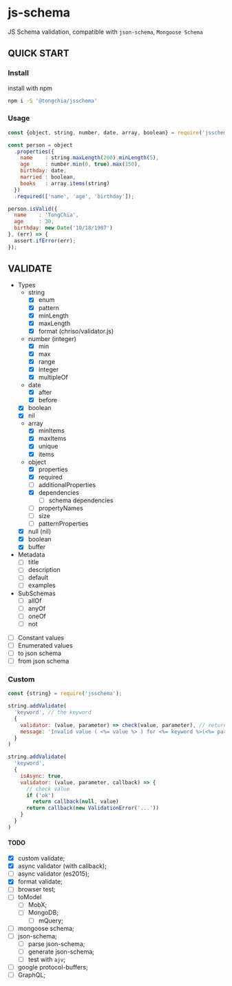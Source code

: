 js-schema
=========
JS Schema validation, compatible with `json-schema`, `Mongoose Schema`

QUICK START
-----------

### Install
install with npm
```bash
npm i -S '@tongchia/jsschema'
```

### Usage
```js
const {object, string, number, date, array, boolean} = require('jsschema');

const person = object
  .properties({
    name    : string.maxLength(200).minLength(5),
    age     : number.min(0, true).max(150),
    birthday: date,
    married : boolean,
    books   : array.items(string)
  })
  .required(['name', 'age', 'birthday']);

person.isValid({
  name    : 'TongChia',
  age     : 30,
  birthday: new Date('10/18/1987')
}, (err) => {
  assert.ifError(err);
});
```

VALIDATE
---

- Types
  - string
    - [x] enum
    - [x] pattern
    - [x] minLength
    - [x] maxLength
    - [x] format (chriso/validator.js)
  - number (integer)
    - [x] min
    - [x] max
    - [x] range
    - [x] integer
    - [x] multipleOf
  - date
    - [x] after
    - [x] before
  - [x] boolean
  - [x] nil
  - array
    - [x] minItems
    - [x] maxItems
    - [x] unique
    - [x] items
  - object
    - [x] properties
    - [x] required
    - [ ] additionalProperties
    - [x] dependencies
      - [ ] schema dependencies
    - [ ] propertyNames
    - [ ] size
    - [ ] patternProperties
  - [x] null (nil)
  - [x] boolean
  - [x] buffer
- Metadata
  - [ ] title
  - [ ] description
  - [ ] default
  - [ ] examples
- SubSchemas
  - [ ] allOf
  - [ ] anyOf
  - [ ] oneOf
  - [ ] not
- [ ] Constant values
- [ ] Enumerated values
- [ ] to json schema
- [ ] from json schema

### Custom
```javascript
const {string} = require('jsschema');

string.addValidate(
  'keyword', // the keyword
  {
    validator: (value, parameter) => check(value, parameter), // return true/false;
    message: 'Invalid value ( <%= value %> ) for <%= keyword %>(<%= params %>).',
  }
)

string.addValidate(
  'keyword',
  {
    isAsync: true,
    validator: (value, parameter, callback) => {
      // check value
      if ('ok')
        return callback(null, value)
      return callback(new ValidationError('...'))
    }
  }
)
```

#### TODO
- [x] custom validate;
- [x] async validator (with callback);
- [ ] async validator (es2015);
- [x] format validate;
- [ ] browser test;
- [ ] toModel
  - [ ] MobX;
  - [ ] MongoDB;
    - [ ] mQuery;
- [ ] mongoose schema;
- [ ] json-schema;
  - [ ] parse json-schema;
  - [ ] generate json-schema;
  - [ ] test with `ajv`;
- [ ] google protocol-buffers;
- [ ] GraphQL;
